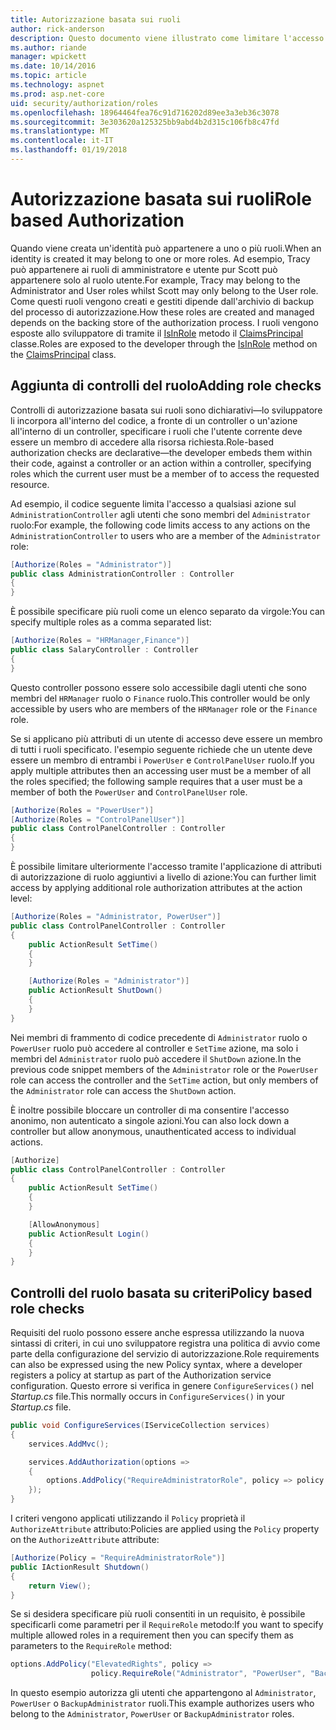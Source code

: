 ```yaml
---
title: Autorizzazione basata sui ruoli
author: rick-anderson
description: Questo documento viene illustrato come limitare l'accesso di azione e del controller di ASP.NET Core passando i ruoli per l'attributo Authorize.
ms.author: riande
manager: wpickett
ms.date: 10/14/2016
ms.topic: article
ms.technology: aspnet
ms.prod: asp.net-core
uid: security/authorization/roles
ms.openlocfilehash: 18964464fea76c91d716202d89ee3a3eb36c3078
ms.sourcegitcommit: 3e303620a125325bb9abd4b2d315c106fb8c47fd
ms.translationtype: MT
ms.contentlocale: it-IT
ms.lasthandoff: 01/19/2018
---
```

# <a name="role-based-authorization"></a><span data-ttu-id="0d30a-103">Autorizzazione basata sui ruoli</span><span class="sxs-lookup"><span data-stu-id="0d30a-103">Role based Authorization</span></span>

<a name="security-authorization-role-based"></a>

<span data-ttu-id="0d30a-104">Quando viene creata un'identità può appartenere a uno o più ruoli.</span><span class="sxs-lookup"><span data-stu-id="0d30a-104">When an identity is created it may belong to one or more roles.</span></span> <span data-ttu-id="0d30a-105">Ad esempio, Tracy può appartenere ai ruoli di amministratore e utente pur Scott può appartenere solo al ruolo utente.</span><span class="sxs-lookup"><span data-stu-id="0d30a-105">For example, Tracy may belong to the Administrator and User roles whilst Scott may only belong to the User role.</span></span> <span data-ttu-id="0d30a-106">Come questi ruoli vengono creati e gestiti dipende dall'archivio di backup del processo di autorizzazione.</span><span class="sxs-lookup"><span data-stu-id="0d30a-106">How these roles are created and managed depends on the backing store of the authorization process.</span></span> <span data-ttu-id="0d30a-107">I ruoli vengono esposte allo sviluppatore di tramite il [IsInRole](https://docs.microsoft.com/dotnet/api/system.security.principal.genericprincipal.isinrole) metodo il [ClaimsPrincipal](https://docs.microsoft.com/dotnet/api/system.security.claims.claimsprincipal) classe.</span><span class="sxs-lookup"><span data-stu-id="0d30a-107">Roles are exposed to the developer through the [IsInRole](https://docs.microsoft.com/dotnet/api/system.security.principal.genericprincipal.isinrole) method on the [ClaimsPrincipal](https://docs.microsoft.com/dotnet/api/system.security.claims.claimsprincipal) class.</span></span>

## <a name="adding-role-checks"></a><span data-ttu-id="0d30a-108">Aggiunta di controlli del ruolo</span><span class="sxs-lookup"><span data-stu-id="0d30a-108">Adding role checks</span></span>

<span data-ttu-id="0d30a-109">Controlli di autorizzazione basata sui ruoli sono dichiarativi&mdash;lo sviluppatore li incorpora all'interno del codice, a fronte di un controller o un'azione all'interno di un controller, specificare i ruoli che l'utente corrente deve essere un membro di accedere alla risorsa richiesta.</span><span class="sxs-lookup"><span data-stu-id="0d30a-109">Role-based authorization checks are declarative&mdash;the developer embeds them within their code, against a controller or an action within a controller, specifying roles which the current user must be a member of to access the requested resource.</span></span>

<span data-ttu-id="0d30a-110">Ad esempio, il codice seguente limita l'accesso a qualsiasi azione sul `AdministrationController` agli utenti che sono membri del `Administrator` ruolo:</span><span class="sxs-lookup"><span data-stu-id="0d30a-110">For example, the following code limits access to any actions on the `AdministrationController` to users who are a member of the `Administrator` role:</span></span>

```csharp
[Authorize(Roles = "Administrator")]
public class AdministrationController : Controller
{
}
```

<span data-ttu-id="0d30a-111">È possibile specificare più ruoli come un elenco separato da virgole:</span><span class="sxs-lookup"><span data-stu-id="0d30a-111">You can specify multiple roles as a comma separated list:</span></span>

```csharp
[Authorize(Roles = "HRManager,Finance")]
public class SalaryController : Controller
{
}
```

<span data-ttu-id="0d30a-112">Questo controller possono essere solo accessibile dagli utenti che sono membri del `HRManager` ruolo o `Finance` ruolo.</span><span class="sxs-lookup"><span data-stu-id="0d30a-112">This controller would be only accessible by users who are members of the `HRManager` role or the `Finance` role.</span></span>

<span data-ttu-id="0d30a-113">Se si applicano più attributi di un utente di accesso deve essere un membro di tutti i ruoli specificato. l'esempio seguente richiede che un utente deve essere un membro di entrambi i `PowerUser` e `ControlPanelUser` ruolo.</span><span class="sxs-lookup"><span data-stu-id="0d30a-113">If you apply multiple attributes then an accessing user must be a member of all the roles specified; the following sample requires that a user must be a member of both the `PowerUser` and `ControlPanelUser` role.</span></span>

```csharp
[Authorize(Roles = "PowerUser")]
[Authorize(Roles = "ControlPanelUser")]
public class ControlPanelController : Controller
{
}
```

<span data-ttu-id="0d30a-114">È possibile limitare ulteriormente l'accesso tramite l'applicazione di attributi di autorizzazione di ruolo aggiuntivi a livello di azione:</span><span class="sxs-lookup"><span data-stu-id="0d30a-114">You can further limit access by applying additional role authorization attributes at the action level:</span></span>

```csharp
[Authorize(Roles = "Administrator, PowerUser")]
public class ControlPanelController : Controller
{
    public ActionResult SetTime()
    {
    }

    [Authorize(Roles = "Administrator")]
    public ActionResult ShutDown()
    {
    }
}
```

<span data-ttu-id="0d30a-115">Nei membri di frammento di codice precedente di `Administrator` ruolo o `PowerUser` ruolo può accedere al controller e `SetTime` azione, ma solo i membri del `Administrator` ruolo può accedere il `ShutDown` azione.</span><span class="sxs-lookup"><span data-stu-id="0d30a-115">In the previous code snippet members of the `Administrator` role or the `PowerUser` role can access the controller and the `SetTime` action, but only members of the `Administrator` role can access the `ShutDown` action.</span></span>

<span data-ttu-id="0d30a-116">È inoltre possibile bloccare un controller di ma consentire l'accesso anonimo, non autenticato a singole azioni.</span><span class="sxs-lookup"><span data-stu-id="0d30a-116">You can also lock down a controller but allow anonymous, unauthenticated access to individual actions.</span></span>

```csharp
[Authorize]
public class ControlPanelController : Controller
{
    public ActionResult SetTime()
    {
    }

    [AllowAnonymous]
    public ActionResult Login()
    {
    }
}
```

<a name="security-authorization-role-policy"></a>

## <a name="policy-based-role-checks"></a><span data-ttu-id="0d30a-117">Controlli del ruolo basata su criteri</span><span class="sxs-lookup"><span data-stu-id="0d30a-117">Policy based role checks</span></span>

<span data-ttu-id="0d30a-118">Requisiti del ruolo possono essere anche espressa utilizzando la nuova sintassi di criteri, in cui uno sviluppatore registra una politica di avvio come parte della configurazione del servizio di autorizzazione.</span><span class="sxs-lookup"><span data-stu-id="0d30a-118">Role requirements can also be expressed using the new Policy syntax, where a developer registers a policy at startup as part of the Authorization service configuration.</span></span> <span data-ttu-id="0d30a-119">Questo errore si verifica in genere `ConfigureServices()` nel *Startup.cs* file.</span><span class="sxs-lookup"><span data-stu-id="0d30a-119">This normally occurs in `ConfigureServices()` in your *Startup.cs* file.</span></span>

```csharp
public void ConfigureServices(IServiceCollection services)
{
    services.AddMvc();

    services.AddAuthorization(options =>
    {
        options.AddPolicy("RequireAdministratorRole", policy => policy.RequireRole("Administrator"));
    });
}
```

<span data-ttu-id="0d30a-120">I criteri vengono applicati utilizzando il `Policy` proprietà il `AuthorizeAttribute` attributo:</span><span class="sxs-lookup"><span data-stu-id="0d30a-120">Policies are applied using the `Policy` property on the `AuthorizeAttribute` attribute:</span></span>

```csharp
[Authorize(Policy = "RequireAdministratorRole")]
public IActionResult Shutdown()
{
    return View();
}
```

<span data-ttu-id="0d30a-121">Se si desidera specificare più ruoli consentiti in un requisito, è possibile specificarli come parametri per il `RequireRole` metodo:</span><span class="sxs-lookup"><span data-stu-id="0d30a-121">If you want to specify multiple allowed roles in a requirement then you can specify them as parameters to the `RequireRole` method:</span></span>

```csharp
options.AddPolicy("ElevatedRights", policy =>
                  policy.RequireRole("Administrator", "PowerUser", "BackupAdministrator"));
```

<span data-ttu-id="0d30a-122">In questo esempio autorizza gli utenti che appartengono al `Administrator`, `PowerUser` o `BackupAdministrator` ruoli.</span><span class="sxs-lookup"><span data-stu-id="0d30a-122">This example authorizes users who belong to the `Administrator`, `PowerUser` or `BackupAdministrator` roles.</span></span>
